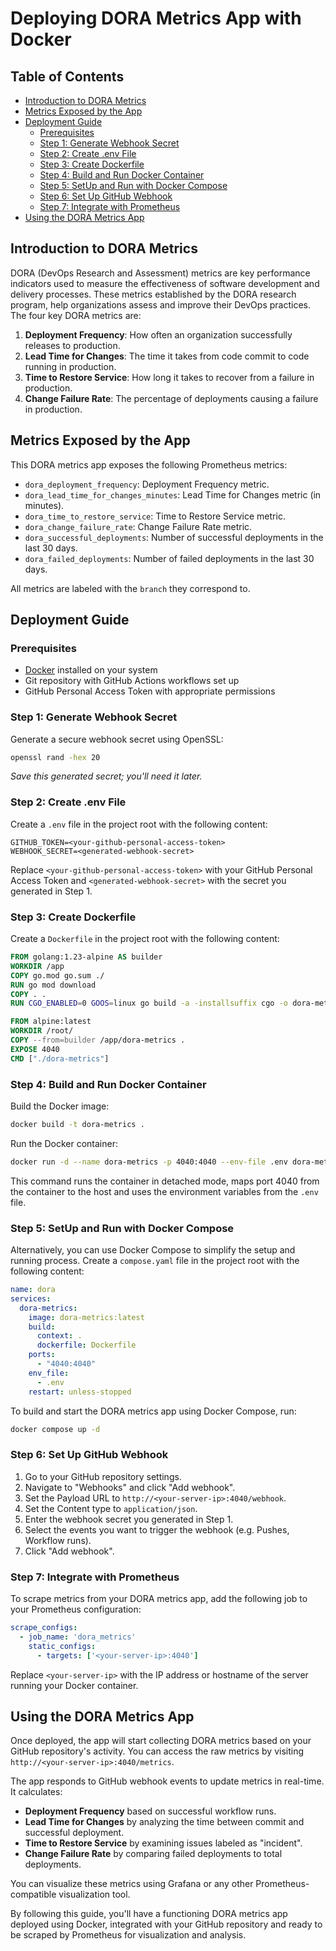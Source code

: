 # Deploying DORA Metrics App with Docker

## Table of Contents
- [Introduction to DORA Metrics](#introduction-to-dora-metrics)
- [Metrics Exposed by the App](#metrics-exposed-by-the-app)
- [Deployment Guide](#deployment-guide)
  - [Prerequisites](#prerequisites)
  - [Step 1: Generate Webhook Secret](#step-1-generate-webhook-secret)
  - [Step 2: Create .env File](#step-2-create-env-file)
  - [Step 3: Create Dockerfile](#step-3-create-dockerfile)
  - [Step 4: Build and Run Docker Container](#step-4-build-and-run-docker-container)
  - [Step 5: SetUp and Run with Docker Compose](#step-5-setup-and-run-with-docker-compose)
  - [Step 6: Set Up GitHub Webhook](#step-6-set-up-github-webhook)
  - [Step 7: Integrate with Prometheus](#step-7-integrate-with-prometheus)
- [Using the DORA Metrics App](#using-the-dora-metrics-app)


## Introduction to DORA Metrics

DORA (DevOps Research and Assessment) metrics are key performance indicators used to measure the effectiveness of software development and delivery processes. These metrics established by the DORA research program, help organizations assess and improve their DevOps practices. The four key DORA metrics are:

1. **Deployment Frequency**: How often an organization successfully releases to production.
2. **Lead Time for Changes**: The time it takes from code commit to code running in production.
3. **Time to Restore Service**: How long it takes to recover from a failure in production.
4. **Change Failure Rate**: The percentage of deployments causing a failure in production.

## Metrics Exposed by the App

This DORA metrics app exposes the following Prometheus metrics:

- `dora_deployment_frequency`: Deployment Frequency metric.
- `dora_lead_time_for_changes_minutes`: Lead Time for Changes metric (in minutes).
- `dora_time_to_restore_service`: Time to Restore Service metric.
- `dora_change_failure_rate`: Change Failure Rate metric.
- `dora_successful_deployments`: Number of successful deployments in the last 30 days.
- `dora_failed_deployments`: Number of failed deployments in the last 30 days.

All metrics are labeled with the `branch` they correspond to.

## Deployment Guide

### Prerequisites

- [Docker](https://docs.docker.com/engine/install/) installed on your system
- Git repository with GitHub Actions workflows set up
- GitHub Personal Access Token with appropriate permissions

### Step 1: Generate Webhook Secret

Generate a secure webhook secret using OpenSSL:

```bash
openssl rand -hex 20
```

_Save this generated secret; you'll need it later._

### Step 2: Create .env File

Create a `.env` file in the project root with the following content:

```
GITHUB_TOKEN=<your-github-personal-access-token>
WEBHOOK_SECRET=<generated-webhook-secret>
```

Replace `<your-github-personal-access-token>` with your GitHub Personal Access Token and `<generated-webhook-secret>` with the secret you generated in Step 1.

### Step 3: Create Dockerfile

Create a `Dockerfile` in the project root with the following content:

```dockerfile
FROM golang:1.23-alpine AS builder
WORKDIR /app
COPY go.mod go.sum ./
RUN go mod download
COPY . .
RUN CGO_ENABLED=0 GOOS=linux go build -a -installsuffix cgo -o dora-metrics .

FROM alpine:latest
WORKDIR /root/
COPY --from=builder /app/dora-metrics .
EXPOSE 4040
CMD ["./dora-metrics"]
```

### Step 4: Build and Run Docker Container

Build the Docker image:

```bash
docker build -t dora-metrics .
```

Run the Docker container:

```bash
docker run -d --name dora-metrics -p 4040:4040 --env-file .env dora-metrics
```

This command runs the container in detached mode, maps port 4040 from the container to the host and uses the environment variables from the `.env` file.

### Step 5: SetUp and Run with Docker Compose

Alternatively, you can use Docker Compose to simplify the setup and running process. Create a `compose.yaml` file in the project root with the following content:

```yaml
name: dora
services:
  dora-metrics:
    image: dora-metrics:latest
    build:
      context: .
      dockerfile: Dockerfile
    ports:
      - "4040:4040"
    env_file:
      - .env
    restart: unless-stopped
```

To build and start the DORA metrics app using Docker Compose, run:

```bash
docker compose up -d
```

### Step 6: Set Up GitHub Webhook

1. Go to your GitHub repository settings.
2. Navigate to "Webhooks" and click "Add webhook".
3. Set the Payload URL to `http://<your-server-ip>:4040/webhook`.
4. Set the Content type to `application/json`.
5. Enter the webhook secret you generated in Step 1.
6. Select the events you want to trigger the webhook (e.g. Pushes, Workflow runs).
7. Click "Add webhook".

### Step 7: Integrate with Prometheus

To scrape metrics from your DORA metrics app, add the following job to your Prometheus configuration:

```yaml
scrape_configs:
  - job_name: 'dora_metrics'
    static_configs:
      - targets: ['<your-server-ip>:4040']
```

Replace `<your-server-ip>` with the IP address or hostname of the server running your Docker container.

## Using the DORA Metrics App

Once deployed, the app will start collecting DORA metrics based on your GitHub repository's activity. You can access the raw metrics by visiting `http://<your-server-ip>:4040/metrics`.

The app responds to GitHub webhook events to update metrics in real-time. It calculates:

- **Deployment Frequency** based on successful workflow runs.
- **Lead Time for Changes** by analyzing the time between commit and successful deployment.
- **Time to Restore Service** by examining issues labeled as "incident".
- **Change Failure Rate** by comparing failed deployments to total deployments.

You can visualize these metrics using Grafana or any other Prometheus-compatible visualization tool.

By following this guide, you'll have a functioning DORA metrics app deployed using Docker, integrated with your GitHub repository and ready to be scraped by Prometheus for visualization and analysis.